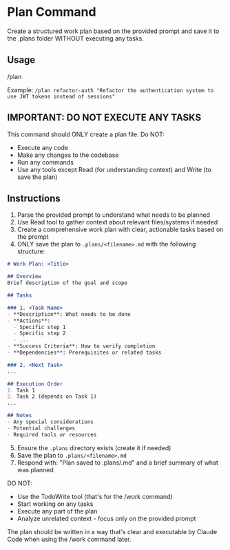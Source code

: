 # Plan Command

Create a structured work plan based on the provided prompt and save it to the .plans folder WITHOUT executing any tasks.

## Usage
/plan <filename> <prompt>

Example: `/plan refactor-auth "Refactor the authentication system to use JWT tokens instead of sessions"`

## IMPORTANT: DO NOT EXECUTE ANY TASKS
This command should ONLY create a plan file. Do NOT:
- Execute any code
- Make any changes to the codebase
- Run any commands
- Use any tools except Read (for understanding context) and Write (to save the plan)

## Instructions

1. Parse the provided prompt to understand what needs to be planned
2. Use Read tool to gather context about relevant files/systems if needed
3. Create a comprehensive work plan with clear, actionable tasks based on the prompt
4. ONLY save the plan to `.plans/<filename>.md` with the following structure:

```markdown
# Work Plan: <Title>

## Overview
Brief description of the goal and scope

## Tasks

### 1. <Task Name>
- **Description**: What needs to be done
- **Actions**: 
  - Specific step 1
  - Specific step 2
  - ...
- **Success Criteria**: How to verify completion
- **Dependencies**: Prerequisites or related tasks

### 2. <Next Task>
...

## Execution Order
1. Task 1
2. Task 2 (depends on Task 1)
...

## Notes
- Any special considerations
- Potential challenges
- Required tools or resources
```

5. Ensure the `.plans` directory exists (create it if needed)
6. Save the plan to `.plans/<filename>.md`
7. Respond with: "Plan saved to .plans/<filename>.md" and a brief summary of what was planned

DO NOT:
- Use the TodoWrite tool (that's for the /work command)
- Start working on any tasks
- Execute any part of the plan
- Analyze unrelated context - focus only on the provided prompt

The plan should be written in a way that's clear and executable by Claude Code when using the /work command later.